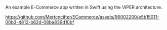 An example E-Commerce app written in Swift using the VIPER architecture.


https://github.com/Mertcncifter/ECommerce/assets/96002200/e5b15011-00b3-4812-b62d-08ba839d10bf

